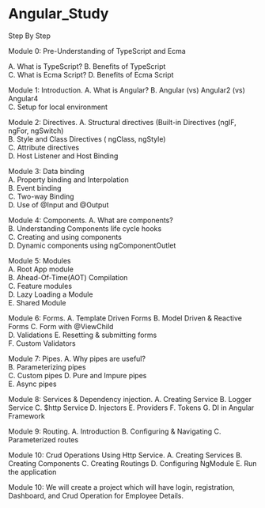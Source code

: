 # Angular_Study

Step By Step

 Module 0: Pre-Understanding of TypeScript and Ecma
 
  A. What is TypeScript?
  B. Benefits of TypeScript  
  C. What is Ecma Script?
  D. Benefits of Ecma Script
 
 
 Module 1: Introduction.
  A. What is Angular? 
  B. Angular (vs) Angular2 (vs) Angular4  
  C. Setup for local environment 
 
 
 Module 2: Directives.
  A. Structural directives (Built-in Directives (ngIF, ngFor, ngSwitch)  
  B. Style and Class Directives ( ngClass, ngStyle)  
  C. Attribute directives  
  D. Host Listener and Host Binding
 
 Module 3: Data binding  
  A. Property binding and Interpolation  
  B. Event binding  
  C. Two-way Binding  
  D. Use of @Input and @Output  
 
 Module 4: Components.
  A. What are components?  
  B. Understanding Components life cycle hooks  
  C. Creating and using components  
  D. Dynamic components using ngComponentOutlet  
 
 Module 5: Modules  
  A. Root App module  
  B. Ahead-Of-Time(AOT) Compilation  
  C. Feature modules  
  D. Lazy Loading a Module  
  E. Shared Module   
 
 Module 6: Forms.
  A. Template Driven Forms 
  B. Model Driven & Reactive Forms 
  C. Form with @ViewChild  
  D. Validations 
  E. Resetting & submitting forms  
  F. Custom Validators  
 
 Module 7: Pipes.
  A. Why pipes are useful?  
  B. Parameterizing pipes  
  C. Custom pipes 
  D. Pure and Impure pipes  
  E. Async pipes  
 
 Module 8: Services & Dependency injection.
  A. Creating Service 
  B. Logger Service 
  C. $http Service 
  D. Injectors 
  E. Providers 
  F. Tokens 
  G. DI in Angular Framework  
 
 Module 9: Routing.
  A. Introduction 
  B. Configuring & Navigating 
  C. Parameterized routes  
 
 Module 10: Crud Operations Using Http Service.
  A. Creating Services 
  B. Creating Components 
  C. Creating Routings 
  D. Configuring NgModule 
  E. Run the application 
 
 Module 10: We will create a project which will have login, registration, Dashboard, and Crud Operation for Employee Details. 
 
 
